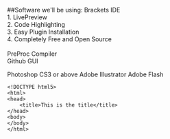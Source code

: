 ##Software we'll be using:
Brackets IDE<br />
	1. LivePreview<br />
	2. Code Highlighting<br />
	3. Easy Plugin Installation<br />
	4. Completely Free and Open Source<br /><br />
PreProc Compiler<br />
Github GUI

Photoshop CS3 or above
Adobe Illustrator
Adobe Flash

```
<!DOCTYPE html5>
<html>
<head>
	<title>This is the title</title>
</head>
<body>
</body>
</html>
```
